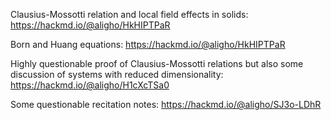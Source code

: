 Clausius-Mossotti relation and local field effects in solids: https://hackmd.io/@aligho/HkHIPTPaR

Born and Huang equations: https://hackmd.io/@aligho/HkHIPTPaR

Highly questionable proof of Clausius-Mossotti relations but also some discussion of systems with reduced dimensionality: https://hackmd.io/@aligho/H1cXcTSa0

Some questionable recitation notes: https://hackmd.io/@aligho/SJ3o-LDhR

